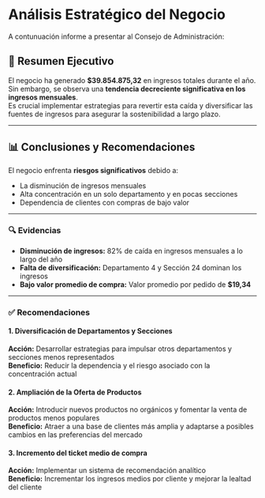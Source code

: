 # Análisis Estratégico del Negocio  
A contunuación informe a presentar al Consejo de Administración:

## 📌 Resumen Ejecutivo

El negocio ha generado **$39.854.875,32** en ingresos totales durante el año.  
Sin embargo, se observa una **tendencia decreciente significativa en los ingresos mensuales**.  
Es crucial implementar estrategias para revertir esta caída y diversificar las fuentes de ingresos para asegurar la sostenibilidad a largo plazo.

---

## 📊 Conclusiones y Recomendaciones

El negocio enfrenta **riesgos significativos** debido a:

- La disminución de ingresos mensuales  
- Alta concentración en un solo departamento y en pocas secciones  
- Dependencia de clientes con compras de bajo valor

---

### 🔍 Evidencias

- **Disminución de ingresos:** 82% de caída en ingresos mensuales a lo largo del año  
- **Falta de diversificación:** Departamento 4 y Sección 24 dominan los ingresos  
- **Bajo valor promedio de compra:** Valor promedio por pedido de **$19,34**

---

### ✅ Recomendaciones

#### 1. Diversificación de Departamentos y Secciones  
**Acción:** Desarrollar estrategias para impulsar otros departamentos y secciones menos representados  
**Beneficio:** Reducir la dependencia y el riesgo asociado con la concentración actual

#### 2. Ampliación de la Oferta de Productos  
**Acción:** Introducir nuevos productos no orgánicos y fomentar la venta de productos menos populares  
**Beneficio:** Atraer a una base de clientes más amplia y adaptarse a posibles cambios en las preferencias del mercado

#### 3. Incremento del ticket medio de compra  
**Acción:** Implementar un sistema de recomendación analítico  
**Beneficio:** Incrementar los ingresos medios por cliente y mejorar la lealtad del cliente
